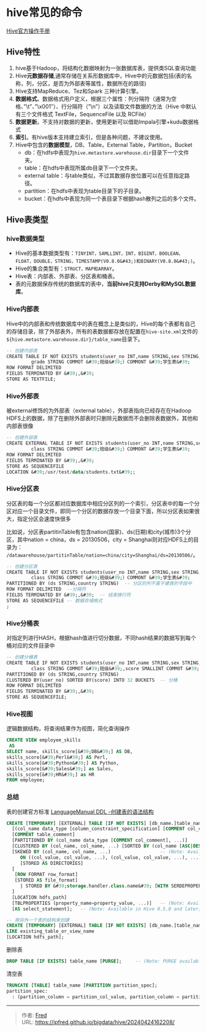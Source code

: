 # hive常见的命令

[Hive官方操作手册](https://cwiki.apache.org/confluence/display/Hive/LanguageManual)

## Hive特性

1. hive基于Hadoop，将结构化数据映射为一张数据库表，提供类SQL查询功能
2. Hive**元数据存储**,通常存储在关系形数据库中，Hive中的元数据包括(表的名称，列，分区，是否为外部表等属性，数据所在的路径)
3. Hive支持MapReduce、Tez和Spark 三种计算引擎。
4. **数据格式**。数据格式用户定义，根据三个属性：列分隔符（通常为空格、”\t”、”\x001″）、行分隔符（”\n”）以及读取文件数据的方法（Hive 中默认有三个文件格式 TextFile，SequenceFile 以及 RCFile）
5. **数据更新**。不支持对数据的更新，使用更新可以借助Impala引擎&#43;kudu数据格式
6. **索引**。有hive版本支持建立索引，但是各种问题，不建议使用。
7. Hive中包含的**数据模型**，DB、Table，External Table，Partition，Bucket  
	- db：在hdfs中表现为`hive.metastore.warehouse.dir`目录下一个文件夹。
	- table：在hdfs中表现所属db目录下一个文件夹。
	- external table：与table类似，不过其数据存放位置可以在任意指定路径。
	- partition：在hdfs中表现为table目录下的子目录。
	- bucket：在hdfs中表现为同一个表目录下根据hash散列之后的多个文件。

## Hive表类型
### hive数据类型

- Hive的基本数据类型有：`TINYINT，SAMLLINT，INT，BIGINT，BOOLEAN，FLOAT，DOUBLE，STRING，TIMESTAMP(V0.8.0&#43;)和BINARY(V0.8.0&#43;)`。
- Hive的集合类型有：`STRUCT，MAP和ARRAY`。
- Hive表：内部表、外部表、分区表和桶表。  
- 表的元数据保存传统的数据库的表中，**当前hive只支持Derby和MySQL数据库**。

### Hive内部表

Hive中的内部表和传统数据库中的表在概念上是类似的，Hive的每个表都有自己的存储目录，除了外部表外，所有的表数据都存放在配置在`hive-site.xml`文件的`${hive.metastore.warehouse.dir}/table_name`目录下。

```sql
-- 创建内部表
CREATE TABLE IF NOT EXISTS students(user_no INT,name STRING,sex STRING,  
         grade STRING COMMOT &#39;班级&#39;）COMMONT &#39;学生表&#39;  
ROW FORMAT DELIMITED 
FIELDS TERMINATED BY &#39;,&#39;
STORE AS TEXTFILE;
```
### Hive外部表

被external修饰的为外部表（external table），外部表指向已经存在在Hadoop HDFS上的数据，除了在删除外部表时只删除元数据而不会删除表数据外，其他和内部表很像

```sql
-- 创建外部表
CREATE EXTERNAL TABLE IF NOT EXISTS students(user_no INT,name STRING,sex STRING,  
         class STRING COMMOT &#39;班级&#39;）COMMONT &#39;学生表&#39;  
ROW FORMAT DELIMITED  
FIELDS TERMINATED BY &#39;,&#39;  
STORE AS SEQUENCEFILE 
LOCATION &#39;/usr/test/data/students.txt&#39;;
```
### Hive分区表

分区表的每一个分区都对应数据库中相应分区列的一个索引，分区表中的每一个分区对应一个目录文件，即同一个分区的数据存放一个目录下面，所以分区表如果很大，指定分区会速度快很多

比如说，分区表partitinTable有包含nation(国家)、ds(日期)和city(城市)3个分区，其中nation = china，ds = 20130506，city = Shanghai则对应HDFS上的目录为：
`/datawarehouse/partitinTable/nation=china/city=Shanghai/ds=20130506/`。

```sql
-- 创建分区表
CREATE TABLE IF NOT EXISTS students(user_no INT,name STRING,sex STRING,
         class STRING COMMOT &#39;班级&#39;）COMMONT &#39;学生表&#39;  
PARTITIONED BY (ds STRING,country STRING)  -- 分区的列不属于建表的字段中
ROW FORMAT DELIMITED  --分隔符
FIELDS TERMINATED BY &#39;,&#39;  -- 结束换行符
STORE AS SEQUENCEFILE -- 数据存储格式
;
```
### Hive分桶表

对指定列进行HASH，根据hash值进行切分数据，不同hash结果的数据写到每个桶对应的文件目录中

```sql
-- 创建分桶表
CREATE TABLE IF NOT EXISTS students(user_no INT,name STRING,sex STRING,  
         class STRING COMMOT &#39;班级&#39;,score SMALLINT COMMOT &#39;总分&#39;）COMMONT &#39;学生表&#39;  
PARTITIONED BY (ds STRING,country STRING)  
CLUSTERED BY(user_no) SORTED BY(score) INTO 32 BUCKETS  -- 分桶
ROW FORMAT DELIMITED  
FIELDS TERMINATED BY &#39;,&#39;  
STORE AS SEQUENCEFILE;
```
### Hive视图

逻辑数据结构，将查询结果作为视图，简化查询操作

```sql
CREATE VIEW employee_skills
 AS
SELECT name, skills_score[&#39;DB&#39;] AS DB,
skills_score[&#39;Perl&#39;] AS Perl, 
skills_score[&#39;Python&#39;] AS Python,
skills_score[&#39;Sales&#39;] as Sales, 
skills_score[&#39;HR&#39;] as HR 
FROM employee;
```

### 总结

表的创建官方标准
[LanguageManual DDL -创建表的语法结构](https://cwiki.apache.org/confluence/display/Hive/LanguageManual&#43;DDL#LanguageManualDDL-CreateTable)

```sql
CREATE [TEMPORARY] [EXTERNAL] TABLE [IF NOT EXISTS] [db_name.]table_name    -- (Note: TEMPORARY available in Hive 0.14.0 and later)
  [(col_name data_type [column_constraint_specification] [COMMENT col_comment], ... [constraint_specification])]
  [COMMENT table_comment]
  [PARTITIONED BY (col_name data_type [COMMENT col_comment], ...)]
  [CLUSTERED BY (col_name, col_name, ...) [SORTED BY (col_name [ASC|DESC], ...)] INTO num_buckets BUCKETS]
  [SKEWED BY (col_name, col_name, ...)                  -- (Note: Available in Hive 0.10.0 and later)]
     ON ((col_value, col_value, ...), (col_value, col_value, ...), ...)
     [STORED AS DIRECTORIES]
  [
   [ROW FORMAT row_format] 
   [STORED AS file_format]
     | STORED BY &#39;storage.handler.class.name&#39; [WITH SERDEPROPERTIES (...)]  -- (Note: Available in Hive 0.6.0 and later)
  ]
  [LOCATION hdfs_path]
  [TBLPROPERTIES (property_name=property_value, ...)]   -- (Note: Available in Hive 0.6.0 and later)
  [AS select_statement];   -- (Note: Available in Hive 0.5.0 and later; not supported for external tables)

```

```sql
-- 用另外一个表的结构来创建
CREATE [TEMPORARY] [EXTERNAL] TABLE [IF NOT EXISTS] [db_name.]table_name
LIKE existing_table_or_view_name
[LOCATION hdfs_path];
```

删除表

```sql
DROP TABLE [IF EXISTS] table_name [PURGE];     -- (Note: PURGE available in Hive 0.14.0 and later)
```
清空表
```sql
TRUNCATE [TABLE] table_name [PARTITION partition_spec];
partition_spec:
  : (partition_column = partition_col_value, partition_column = partition_col_value, ...)
```

---

> 作者: [Fred](https://github.com/ipfred)  
> URL: https://ipfred.github.io/bigdata/hive/20240424162208/  

